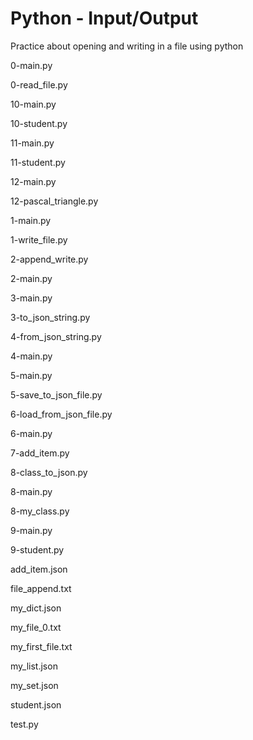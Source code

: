 # Python - Input/Output

Practice about opening and writing in a file using python

0-main.py

0-read_file.py

10-main.py

10-student.py

11-main.py

11-student.py

12-main.py

12-pascal_triangle.py

1-main.py

1-write_file.py

2-append_write.py

2-main.py

3-main.py

3-to_json_string.py

4-from_json_string.py

4-main.py

5-main.py

5-save_to_json_file.py

6-load_from_json_file.py

6-main.py

7-add_item.py

8-class_to_json.py

8-main.py

8-my_class.py

9-main.py

9-student.py

add_item.json

file_append.txt

my_dict.json

my_file_0.txt

my_first_file.txt

my_list.json

my_set.json

student.json

test.py
